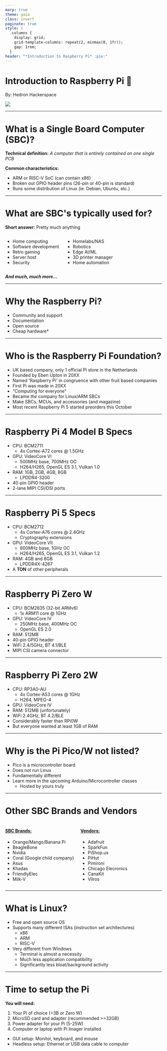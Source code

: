 ```yaml
---
marp: true
theme: gaia
class: invert
paginate: true
style: |
  .columns {
    display: grid;
    grid-template-columns: repeat(2, minmax(0, 1fr));
    gap: 1rem;
  }
header: "*Introduction to Raspberry Pi* :pie:"
---
```

<!-- _header: "" -->
# Introduction to Raspberry Pi :pie:

By: Hedron Hackerspace

![](https://www.arm.com/-/media/global/Why%20Arm/partner/Partner%20Ecosystem/catalog/raspberry-pi/rasberry-pi-logo.png?rev=d8bda285533b4dbf9690d02a764dbf10&revision=d8bda285-533b-4dbf-9690-d02a764dbf10)
<!-- _footer: "Rev. 1.0" -->
---

# What is a Single Board Computer (SBC)?

**Technical definition:**
*A computer that is entirely contained on one single PCB*

**Common characteristics:**

* ARM or RISC-V SoC (can contain x86)
* Broken out GPIO header pins (26-pin or 40-pin is standard)
* Runs some distribution of Linux (ie. Debian, Ubuntu, etc.)

---
<!-- _footer: "Touchscreen device, overclocking, ..." -->
# What are SBC's typically used for?

**Short answer:** Pretty much anything

<div class=columns>
<div>

* Home computing
* Software development
* Retro gaming
* Server host
* Security

</div>
<div>

* Homelabs/NAS
* Robotics
* Edge AI/ML
* 3D printer manager
* Home automation

</div>
</div>

***And much, much more...***

---

# Why the Raspberry Pi?

* Community and support
* Documentation
* Open source
* Cheap hardware*
<!-- _footer: "* - Cheap when in stock" -->
---

# Who is the Raspberry Pi Foundation?

* UK based company, only 1 official Pi store in the Netherlands
* Founded by Eben Upton in 20XX
* Named 'Raspberry Pi' in congruence with other fruit based companies
* First Pi was made in 20XX
* "Computing for everyone"
* Became *the* company for Linux/ARM SBCs
* Make SBCs, MCUs, and accessories (and magazine)
* Most recent Raspberry Pi 5 started preorders this October

---

# Raspberry Pi 4 Model B Specs

* CPU: BCM2711
  * 4x Cortex-A72 cores @ 1.5GHz
* GPU: VideoCore VI
  * 500MHz base, 700MHz OC
  * H264/H265, OpenGL ES 3.1, Vulkan 1.0
* RAM: 1GB, 2GB, 4GB, 8GB
  * LPDDR4-3200
* 40-pin GPIO header
* 2-lane MIPI CSI/DSI ports

---

# Raspberry Pi 5 Specs

* CPU: BCM2712
  * 4x Cortex-A76 cores @ 2.4GHz
  * Cryptography extensions
* GPU: VideoCore VII
  * 800MHz base, 1GHz OC
  * H264/H265, OpenGL ES 3.1, Vulkan 1.2
* RAM: 4GB and 8GB
  * LPDDR4X-4267
* A **TON** of other peripherals

---

# Raspberry Pi Zero W

* CPU: BCM2835 (32-bit ARMv6)
  * 1x ARM11 core @ 1GHz
* GPU: VideoCore IV
  * 250MHz base, 400MHz OC
  * OpenGL ES 2.0
* RAM: 512MB
* 40-pin GPIO header
* WiFi 2.4/5GHz, BT 4.1/BLE
* MIPI CSI camera connector

---

# Raspberry Pi Zero 2W

* CPU: RP3A0-AU
  * 4x Cortex-A53 cores @ 1GHz
  * H264, MPEG-4
* GPU: VideoCore IV
* RAM: 512MB (unfortunately)
* WiFi 2.4GHz, BT 4.2/BLE
* Considerably faster than RPi0W
* But everyone wanted at least 1GB of RAM

---

# Why is the Pi Pico/W not listed?

* Pico is a microcontroller board
* Does not run Linux
* Fundamentally different
* Learn more in the upcoming Arduino/Microcontroller classes
  * Hosted by yours truly

---

# Other SBC Brands and Vendors

<div class=columns>
<div>

#### <u>SBC Brands:</u>

* Orange/Mango/Banana Pi
* BeagleBone
* Nvidia
* Coral (Google child company)
* Asus
* Khadas
* FriendlyElec
* Milk-V

</div>
<div>

#### <u>Vendors:</u>

* Adafruit
* SparkFun
* PiShop.us
* PiHut
* Pimironi
* Chicago Elecronics
* CanaKit
* Vilros

</div>
</div>

---

# What is Linux?

* Free and open source OS
* Supports many different ISAs (instruction set architectures)
  * x86
  * ARM
  * RISC-V
* Very different from Windows
  * Terminal is almost a necessity
  * Much less application compatibility
  * Significantly less bloat/background activity

---

# Time to setup the Pi

**You will need:**

1. Your Pi of choice (>3B or Zero W)
2. MicroSD card and adapter (recommended >=32GB)
3. Power adapter for your Pi (5-25W)
4. Computer or laptop with Pi Imager installed

* GUI setup: Monitor, keyboard, and mouse
* Headless setup: Ethernet or USB data cable to computer
<!-- _footer: "Continue to next section: **1_Basic_Setup**" -->
